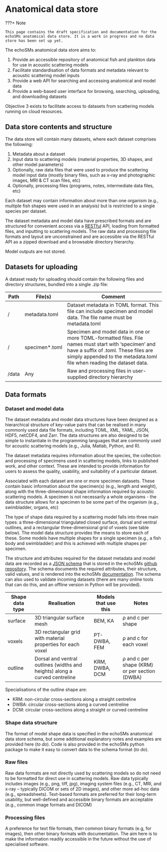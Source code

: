 # Anatomical data store

???+ Note

    This page contains the draft specification and documentation for the echoSMs anatomical data store. It is a work in progress and no data store has been set up yet.

The echoSMs anatomical data store aims to:

1. Provide an accessible repository of anatomical fish and plankton data for use in acoustic scattering models
1. Facilitate standardisation of data formats and metadata relevant to acoustic scattering model inputs
1. Provide a web API for searching and accessing anatomical and model data
1. Provide a web-based user interface for browsing, searching, uploading, and downloading datasets

Objective 3 exists to facilitate access to datasets from scattering models running on cloud resources.

## Data store contents and structure

The data store will contain many datasets, where each dataset comprises the following:

1. Metadata about a dataset
1. Input data to scattering models (material properties, 3D shapes, and other model parameters)
1. Optionally, raw data files that were used to produce the scattering model input data (mostly binary files, such as x-ray and photographic images, MRI & CT scan files, etc)
1. Optionally, processing files (programs, notes, intermediate data files, etc)

Each dataset may contain information about more than one organism (e.g., multiple fish shapes were used in an analysis) but is restricted to a single species per dataset.

The dataset metadata and model data have prescribed formats and are structured for convenient access via a [RESTful](https://en.wikipedia.org/wiki/REST) API, loading from formatted files, and inputting to scattering models. The raw data and processing file formats and layout are unconstrained and are accessible via the RESTful API as a zipped download and a browsable directory hierarchy.

Model outputs are not stored.

## Datasets for uploading

A dataset ready for uploading should contain the following files and directory structures, bundled into a single .zip file:

|Path|File(s)|Comment|
|----|-------|-------|
|/|metadata.toml|Dataset metadata in TOML format. This file can include specimen and model data. The file name must be metadata.toml|
|/|specimen*.toml|Specimen and model data in one or more TOML-formatted files. File names must start with ‘specimen’ and have a suffix of .toml. These files are simply appended to the metadata.toml file when reading the dataset data.|
|/data|Any|Raw and processing files in user-supplied directory hierarchy|

## Data formats

### Dataset and model data

The dataset metadata and model data structures have been designed as a hierarchical structure of key-value pairs that can be realised in many commonly used data file formats, including TOML, XML, YAML, JSON, HDF5, netCDF4, and Zarr. The data structures are also designed to be simple to instantiate in the programming languages that are commonly used for acoustic scattering models (e.g., Julia, Matlab, Python, and R).

The dataset metadata requires information about the species, the collection and processing of specimens used in scattering models, links to published work, and other context. These are intended to provide information for users to assess the quality, usability, and suitability of a particular dataset.

Associated with each dataset are one or more specimen datasets. These contain basic information about the specimen(s) (e.g., length and weight), along with the three-dimensional shape information required by acoustic scattering models. A specimen is not necessarily a whole organisms - the data structure allows for a specimen to be some part of the organism (e.g., swimbladder, organs, etc)

The type of shape data required by a scattering model falls into three main types: a three-dimensional triangulated closed surface, dorsal and ventral outlines, and a rectangular three-dimensional grid of voxels (see table below). The model data structure provides the means to store each of these. Some models have multiple shapes for a single specimen (e.g., a fish body and swimbladder) and this is achieved with multiple shapes per specimen.

The structure and attributes required for the dataset metadata and model data are recorded as a [JSON schema](https://json-schema.org/) that is stored in the echoSMs [github repository](https://github.com/ices-tools-dev/echoSMs/blob/main/data_store/schema/v1/anatomical_data_store.json). The schema documents the required attributes, their structure, valid values, and is rendered into the echoSMs [documentation](schema/data_store_schema.md). The schema can also used to validate incoming datasets (there are many online tools that can do this, and an offline version in Python will be provided).

|Shape data type|Realisation|Models that use this|Notes|
|---------------|-----------|--------------------|-----|
|surface|3D triangular surface mesh|BEM, KA|ρ and c per shape|
|voxels|3D rectangular grid with material properties for each voxel|PT-DWBA, FEM|ρ and c for each voxel|
|outline|Dorsal and ventral outlines (widths and heights) along a curved centreline|KRM, DWBA, DCM|ρ and c per shape (KRM) or per section (DWBA)|

Specialisations of the outline shape are:

- KRM: non-circular cross-sections along a straight centreline
- DWBA: circular cross-sections along a curved centreline
- DCM: circular cross-sections along a straight or curved centreline

### Shape data structure

The format of model shape data is specified in the echoSMs anatomical data store schema, but some additional explanatory notes and examples are provided here (_to do_). Code is also provided in the echoSMs python package to make it easy to convert data to the schema format (_to do_).

### Raw files

Raw data formats are not directly used by scattering models so do not need to be formatted for direct use in scattering models. Raw data typically includes images (e.g., png, tiff, jpg), imaging system files (e.g., CT, MRI, and x-ray – typically DICOM or sets of 2D images), and other more ad-hoc data (e.g., spreadsheets). Text-based formats are preferred for their long-term usability, but well-defined and accessible binary formats are acceptable (e.g., common image formats and DICOM)

### Processing files

A preference for text file formats, then common binary formats (e.g, for images), then other binary formats with documentation. The aim here is to make the information readily accessible in the future without the use of specialised software.
